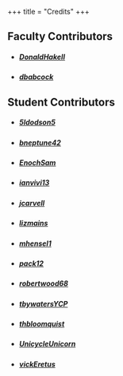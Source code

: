 +++
title = "Credits"
+++

## Faculty Contributors
- ##### [DonaldHakeII](https://github.com/DonaldHakeII)
- ##### [dbabcock](https://github.com/dbabcock)

## Student Contributors
- ##### [5ldodson5](https://github.com/5ldodson5)
- ##### [bneptune42](https://github.com/bneptune42)
- ##### [EnochSam](https://github.com/EnochSam)
- ##### [ianvivi13](https://github.com/ianvivi13)
- ##### [jcarvell](https://github.com/jcarvell)
- ##### [lizmains](https://github.com/lizmains)
- ##### [mhensel1](https://github.com/mhensel1)
- ##### [pack12](https://github.com/pack12)
- ##### [robertwood68](https://github.com/robertwood68)
- ##### [tbywatersYCP](https://github.com/tbywatersYCP)
- ##### [thbloomquist](https://github.com/thbloomquist)
- ##### [UnicycleUnicorn](https://github.com/UnicycleUnicorn)
- ##### [vickEretus](https://github.com/vickEretus)